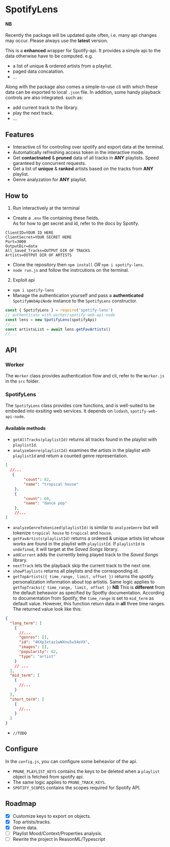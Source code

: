# SpotifyLens

#### NB
Recently the package will be updated quite often, i.e. many api changes may occur. Please always use the **latest** version.


This is a **enhanced** wrapper for Spotify-api. It provides a simple api to the data otherwise have to be computed.
e.g.

- a list of unique & ordered artists from a playlist.
- paged data concatation.
- ...

Along with the package also comes a simple-to-use cli with which these data can be exported to local `.json` file. In addition, some handy playback controls are also integrated.
such as:

- add current track to the library.
- play the next track.
- ...

## Features

- Interactive cli for controling over spotify and export data at the terminal.
- Automatically refreshing access token in the interactive mode.
- Get **contactnated** & **pruned** data of all tracks in **ANY** playlists. Speed garanteed by concurrent requests.
- Get a list of **unique** & **ranked** artists based on the tracks from **ANY** playlist.
- Genre analyzation for **ANY** playlist.

## How to

1. Run interactively at the terminal

  - Create a `.env` file containing these fields.  
    As for how to get secret and id, refer to the docs by Spotify.
  ```
  ClientID=YOUR ID HERE
  ClientSecret=YOUR SECRET HERE
  Port=3000
  OutputDir=data
  All_Saved_Tracks=OUTPUT DIR OF TRACKS
  Artists=OUTPUT DIR OF ARTISTS
  ```  
  - Clone the repository then `npm install`  *OR* `npm i spotify-lens`.
  - `node run.js` and follow the instrcutions on the terminal. 

2. Exploit api
   
  - `npm i spotify-lens` 
  - Manage the authentication yourself and pass a **authenticated** `SpotifyWebApiNode` instance to the `SpotifyLens` constructor.

  ```javascript
  const { SpotifyLens } = require('spotify-lens')
  // authenticate with worker/spotify-web-api-node
  const lens = new SpotifyLens(spotifyApi)
  //...
  const artistsList = await lens.getFavArtists()
  //...

  ```

## API

### Worker

The `Worker` class provides authentication flow and cli, refer to the `Worker.js` in the `src` folder.

### SpotifyLens

The `SpotifyLens` class provides core functions, and is well-suited to be embeded into exsiting web services. It depends on `lodash`, `spotify-web-api-node`. 

#### Available methods

- `getAllTracks(playlistId)` returns all tracks found in the playlist with `playlistId`.
- `analyzeGenre(playlistId)` examines the artists in the playlist wtih `playlistId` and return a counted genre representation.
```json
[
  //...
   {
        "count": 82,
        "name": "tropical house"
    },
    {
        "count": 60,
        "name": "dance pop"
    },
    //...
]
```
- `analyzeGenreTokenized(playlistId)` is similar to `analyzeGenre` but will tokenize `tropical house` to `tropical` and `house`.
- `getFavArtists(playlistId)` returns a ordered & unique artists list whose works are found in the playlist with `playlistId`.
  If `playlistId` is `undefined`, it will target at the _Saved Songs_ library.
- `addCurrent` adds the currently being played track to the _Saved Songs_ library.
- `nextTrack` lets the playback skip the current track to the next one.
- `showPlaylists` returns all playlists and the corresponding id.
- `getTopArtists({ time_range, limit, offset })` returns the spotify personalization information about top artistis. Same logic applies to `getTopTracks({ time_range, limit, offset })`
  **NB**
  This is **different** from the default beheavior as specified by Spotfiy documentation. According to documentation from Spotify, the `time_range` is set to `mid_term` as default value. However, this function return data in **all** three time ranges. The returned value look like this:

```json
{
  "long_term": [
    {
      //...
      "genres": [],
      "id": "4KXp3xtaz1wWXnu5u34eVX",
      "images": [],
      "popularity": 62,
      "type": "artist"
    }
    // ...
  ],
  "mid_term": [
    {
      //...
    }
  ],
  "short_term": [
    {
      //...
    }
  ]
}
```

- `//TODO`

## Configure

In the `config.js`, you can configure some beheavior of the api.

- `PRUNE_PLAYLIST_KEYS` contains the keys to be deleted when a `playlist` object is fetched from spotify api.
- The same logic applies to `PRUNE_TRACK_KEYS`.
- `SPOTIFY_SCOPES` contains the scopes required for Spotify API.

## Roadmap

- [x] Customize keys to export on objects.
- [x] Top artists/tracks.
- [x] Genre data.
- [ ] Playlist Mood/Context/Properties analysis.
- [ ] Rewrite the project in ReasonML/Typescript
